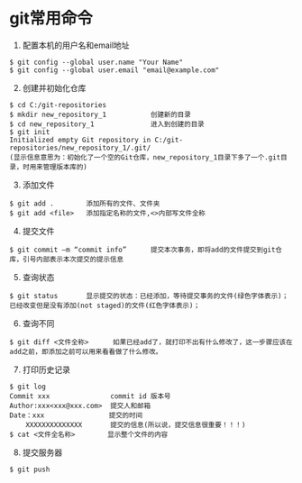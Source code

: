 # git常用命令
1. 配置本机的用户名和email地址
```
$ git config --global user.name "Your Name"
$ git config --global user.email "email@example.com"
```
2. 创建并初始化仓库
```
$ cd C:/git-repositories
$ mkdir new_repository_1           创建新的目录
$ cd new_repository_1              进入到创建的目录
$ git init
Initialized empty Git repository in C:/git-repositories/new_repository_1/.git/
(显示信息意思为：初始化了一个空的Git仓库，new_repository_1目录下多了一个.git目录，时用来管理版本库的)
```
3. 添加文件
```
$ git add .        添加所有的文件、文件夹
$ git add <file>   添加指定名称的文件,<>内部写文件全称
```
4. 提交文件
```
$ git commit –m “commit info”      提交本次事务，即将add的文件提交到git仓库，引号内部表示本次提交的提示信息
```
5. 查询状态
```
$ git status       显示提交的状态：已经添加，等待提交事务的文件(绿色字体表示)；已经改变但是没有添加(not staged)的文件(红色字体表示)；
```
6. 查询不同
```
$ git diff <文件全称>      如果已经add了，就打印不出有什么修改了，这一步骤应该在add之前，即添加之前可以用来看看做了什么修改。
```
7. 打印历史记录
```
$ git log
Commit xxx               commit id 版本号
Author:xxx<xxx@xxx.com>  提交人和邮箱
Date：xxx                提交的时间
    XXXXXXXXXXXXXX       提交的信息(所以说，提交信息很重要！！！)
$ cat <文件全名称>        显示整个文件的内容
```
8. 提交服务器
```
$ git push
```
